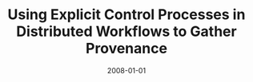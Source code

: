 ---
title: 'Using Explicit Control Processes in Distributed Workflows to Gather Provenance'
collection: publications
permalink: /publication/2008-control-wf
excerpt: ''
date: 2008-01-01
venue: 'Provenance and Annotation of Data and Processes, vol. 5272, Lecture Notes in Computer Science (<b>LNCS</b>), pp. 186-199, Springer Berlin / Heidelberg'
paperurl: ''
authors: 'S. M. S. Cruz, F. Chirigati, R. Dahis, M. L. M. Campos, and M. Mattoso'
---